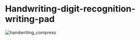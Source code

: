 # Handwriting-digit-recognition-writing-pad

![handwriting_compress](https://user-images.githubusercontent.com/71583394/187035500-b47aa212-070c-457b-9ceb-158f054c41fe.gif)
